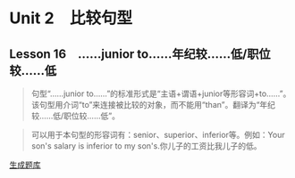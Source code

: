 ﻿ # Unit 2　比较句型
 ## Lesson 16　……junior to……年纪较……低/职位较……低
 
> 句型“……junior to……”的标准形式是“主语+谓语+junior等形容词+to……”。该句型用介词“to”来连接被比较的对象，而不能用“than”。翻译为“年纪较……低/职位较……低”。

> 可以用于本句型的形容词有：senior、superior、inferior等。例如：Your son's salary is inferior to my son's.你儿子的工资比我儿子的低。


 [生成题库](./question/f016.json)